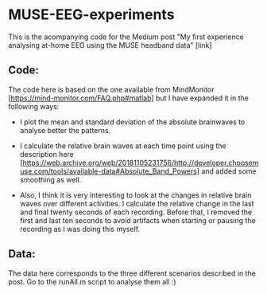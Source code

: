# MUSE-EEG-experiments

This is the acompanying code for the Medium post "My first experience analysing at-home EEG using the MUSE headband data" [link]

## Code:

The code here is based on the one available from MindMonitor [https://mind-monitor.com/FAQ.php#matlab] but I have expanded it in the following ways:

- I plot the mean and standard deviation of the absolute brainwaves to analyse better the patterns.

- I calculate the relative brain waves at each time point using the description here [https://web.archive.org/web/20181105231756/http://developer.choosemuse.com/tools/available-data#Absolute_Band_Powers] and added some smoothing as well.

- Also, I think it is very interesting to look at the changes in relative brain waves over different activities. I calculate the relative change in the last and final twenty seconds of each recording. Before that, I removed the first and last ten seconds to avoid artifacts when starting or pausing the recording as I was doing this myself.

## Data:

The data here corresponds to the three different scenarios described in the post. Go to the runAll.m script to analyse them all :) 
